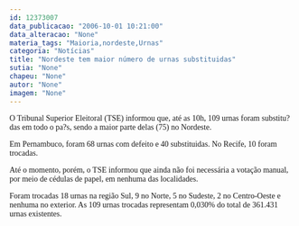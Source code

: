 ```yaml
---
id: 12373007
data_publicacao: "2006-10-01 10:21:00"
data_alteracao: "None"
materia_tags: "Maioria,nordeste,Urnas"
categoria: "Notícias"
title: "Nordeste tem maior número de urnas substituidas"
sutia: "None"
chapeu: "None"
autor: "None"
imagem: "None"
---
```

<p><P><FONT face=Verdana>O Tribunal Superior Eleitoral (TSE) informou que, até as 10h, 109 urnas foram substitu?das em todo o pa?s, sendo a maior parte delas (75) no Nordeste. </FONT></P></p>
<p><P><FONT face=Verdana>Em Pernambuco, foram 68 urnas com defeito e&nbsp;40 substituidas. No Recife, 10 foram trocadas.</FONT> </P></p>
<p><P><FONT face=Verdana>Até o momento, porém, o TSE informou que ainda não foi necessária a votação manual, por meio de cédulas de papel, em nenhuma das localidades. </FONT></P></p>
<p><P><FONT face=Verdana>Foram trocadas </FONT><FONT face=Verdana>18 urnas na região Sul, 9 no Norte, 5 no Sudeste, 2 no Centro-Oeste e nenhuma no exterior. As 109 urnas trocadas representam 0,030% do total de 361.431 urnas existentes. </P></FONT> </p>
